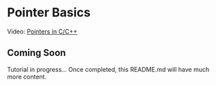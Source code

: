 # Pointer Basics

Video: [Pointers in C/C++](https://www.youtube.com/watch?v=zuegQmMdy8M&ab_channel=freeCodeCamp.org)

## Coming Soon

Tutorial in progress... Once completed, this README.md will have much more content. 
